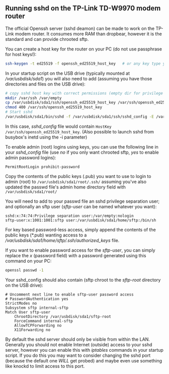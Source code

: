 ## Running sshd on the TP-Link TD-W9970 modem router

The official Openssh server (sshd deamon) can be made to work on the TP-Link modem router.  It consumes more RAM than dropbear, however it is the standard and can provide chrooted sftp.

You can create a host key for the router on your PC (do not use passphrase for host keys!):
```sh
ssh-keygen -t ed25519 -f openssh_ed25519_host_key   # or any key type you want
```

In your startup script on the USB drive (typically mounted at */var/usbdisk/sda1*) you will also need to add (assuming you have those directories and files on the USB drive):
```sh
# copy sshd host key with correct permissions (empty dir for privilege separation user)
mkdir /var/ssh /var/empty
cp /var/usbdisk/sda1/ssh/openssh_ed25519_host_key /var/ssh/openssh_ed25519_host_key
chmod 400 /var/ssh/openssh_ed25519_host_key
# Start sshd
/var/usbdisk/sda1/bin/sshd -f /var/usbdisk/sda1/ssh/sshd_config -E /var/usbdisk/sda1/log/sshd.log
```
In this case, *sshd_config* file would contain ```HostKey /var/ssh/openssh_ed25519_host_key```.
(Also possible to launch sshd from busybox's inetd using the -i parameter)

To enable admin (root) logins using keys, you can use the following line in your *sshd_config* file (use *no* if you only want chrooted sftp, *yes* to enable admin password logins):
```
PermitRootLogin prohibit-password
```
Copy the contents of the public keys (.pub) you want to use to login to admin (root) to ```/var/usbdisk/sda1/root/.ssh/``` assuming you've also updated the passwd file's admin home directory field with ```/var/usbdisk/sda1/root/```

You will need to add to your passwd file an sshd privilege separation user; and optionally an sftp user (*sftp-user* can be named whatever you want):
```
sshd:x:74:74:Privilege separation user:/var/empty:nologin
sftp-user:x:1001:1001:sftp user:/var/usbdisk/sda1/home/sftp:/bin/sh
```
For key based password-less access, simply append the contents of the public keys (*.pub) wanting access to a */var/usbdisk/sda1/home/sftp/.ssh/authorized_keys* file.

If you want to enable password access for the *sftp-user*, you can simply replace the *x* (password field) with a password generated using this command on your PC:
```sh
openssl passwd -1
```
Your sshd_config should also contain (sftp chroot to the *sftp-root* directory on the USB drive):
```
# Uncomment next line to enable sftp-user password access
# PasswordAuthentication yes
StrictModes no
Subsystem sftp internal-sftp
Match User sftp-user
    ChrootDirectory /var/usbdisk/sda1/sftp-root
    ForceCommand internal-sftp
    AllowTCPForwarding no
    X11Forwarding no
```

By default the sshd server should only be visible from within the LAN.  Generally you should not enable Internet (outside) access to your sshd server, however you can enable this with *iptables* commands in your startup script.  If you do this you may want to consider changing the sshd port (because the default one *WILL* get probed) and maybe even use something like knockd to limit access to this port.
